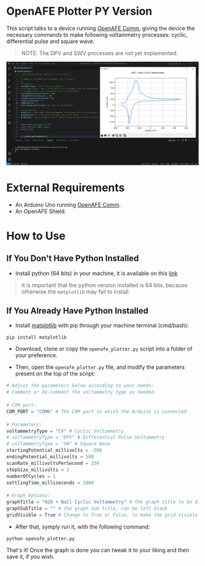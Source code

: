 

# OpenAFE Plotter PY Version
This script talks to a device running [OpenAFE Comm](), giving the device the necessary commands to make following voltammetry processes: cyclic, differential pulse and square wave.

> NOTE: The DPV and SWV processes are not yet implemented.

![plotterexample](https://github.com/ig-66/OpenAFE_PythonPlotter/blob/main/images/openafeplotter.png)

# External Requirements
- An Arduino Uno running [OpenAFE Comm]().
- An OpenAFE Shield.

# How to Use

## If You Don't Have Python Installed
* Install python (64 bits) in your machine, it is available on this [link](https://www.python.org/downloads/)
> It is important that the python version installed is 64 bits, because otherwise the `matplotlib` may fail to install.

## If You Already Have Python Installed

* Install [matplotlib](https://matplotlib.org/stable/index.html) with pip through your machine terminal (cmd/bash):
```
pip install matplotlib
```
* Download, clone or copy the `openafe_plotter.py` script into a folder of your preference.

* Then, open the `openafe_plotter.py` file, and modify the parameters present on the top of the script:
```py
# Adjust the parameters below according to your needs:
# Comment or de-comment the voltammetry type as needed.

# COM port:
COM_PORT = "COM6" # The COM port to which the Arduino is connected

# Parameters:
voltammetryType = "CV" # Cyclic Voltammetry
# voltammetryType = "DPV" # Differential Pulse Voltammetry
# voltammetryType = "SW" # Square Wave
startingPotential_millivolts = -500
endingPotential_millivolts = 500
scanRate_millivoltsPerSecond = 250
stepSize_millivolts = 2
numberOfCycles = 1
settlingTime_milliseconds = 1000

# Graph Options:
graphTitle = "H2O + NaCl Cyclic Voltammetry" # the graph title to be displayed, can be left in blank
graphSubTitle = "" # the graph sub title, can be left blank
gridVisible = True # Change to True or False, to make the grid visible or hidden, respectively
```

* After that, symply run it, with the following command:
```
python openafe_plotter.py
```

That's it! Once the graph is done you can tweak it to your liking and then save it, if you wish.
